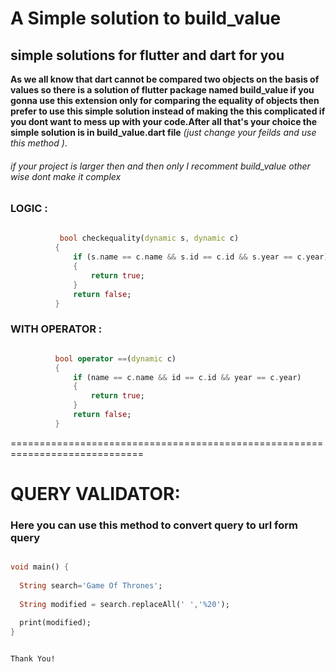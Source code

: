 # A Simple solution to build_value #


## simple solutions for flutter and dart for you ##
                                   
                                   
                                   
                                   
                                   
 **As we all know that dart cannot be compared two objects on the basis of values so there is a solution of flutter package named 
    build_value if you gonna use this extension only for comparing the equality of objects then prefer to use this simple  solution
    instead of making the this complicated if you dont want to mess up with your code.After all that's your choice
       the simple solution is in build_value.dart file** _(just change your feilds and use this method )_.
      
      
  ###### if your project is larger then and then only I recomment build_value other wise dont make it complex
  
  
  
  
  ### LOGIC   :

  
  
```dart
  
           bool checkequality(dynamic s, dynamic c)
          {
              if (s.name == c.name && s.id == c.id && s.year == c.year)
              {
                  return true;
              }
              return false;
          }
```

### WITH OPERATOR :




```dart

          bool operator ==(dynamic c)
          {
              if (name == c.name && id == c.id && year == c.year)
              {
                  return true;
              }
              return false;
          }  

```


=============================================================================





# QUERY VALIDATOR:

### Here you can use this method to convert query to url form query

```dart

void main() {
  
  String search='Game Of Thrones';
  
  String modified = search.replaceAll(' ','%20');
  
  print(modified);
}


```


                                                                                                            Thank You!
